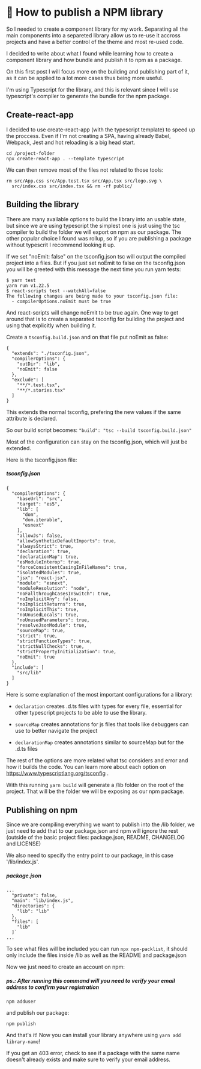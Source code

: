 # 🚀 How to publish a NPM library 

So I needed to create a component library for my work. Separating all the main components into a separeted library allow us to re-use it accross projects and have a better control of the theme and most re-used code.

I decided to write about what I found while learning how to create a component library and how bundle and publish it to npm as a package.

On this first post I will focus more on the building and publishing part of it, as it can be applied to a lot more cases thus being more useful.

I'm using Typescript for the library, and this is relevant since I will use typescript's compiler to generate the bundle for the npm package.

## Create-react-app

I decided to use create-react-app (with the typescript template) to speed up the proccess. Even if I'm not creating a SPA, having already Babel, Webpack, Jest and hot reloading is a big head start.

    cd /project-folder
    npx create-react-app . --template typescript

We can then remove most of the files not related to those tools:

    rm src/App.css src/App.test.tsx src/App.tsx src/logo.svg \
      src/index.css src/index.tsx && rm -rf public/

## Building the library

There are many available options to build the library into an usable state, but since we are using typescript the simplest one is just using the tsc compiler to build the folder we will export on npm as our package. The other popular choice I found was rollup, so if you are publishing a package without typescrit I recommend looking it up.

If we set "noEmit: false" on the tsconfig.json tsc will output the compiled project into a files. But if you just set noEmit to false on the tsconfig.json you will be greeted with this message the next time you run yarn tests:


    $ yarn test
    yarn run v1.22.5
    $ react-scripts test --watchAll=false
    The following changes are being made to your tsconfig.json file:
      - compilerOptions.noEmit must be true


And react-scripts will change noEmit to be true again. One way to get around that is to create a separated tsconfig for building the project and using that explicitly when building it.

Create a ``tsconfig.build.json`` and on that file put noEmit as false:


    {
      "extends": "./tsconfig.json",
      "compilerOptions": {
        "outDir": "lib",
        "noEmit": false
      },
      "exclude": [
        "**/*.test.tsx",
        "**/*.stories.tsx"
      ]
    }


This extends the normal tsconfig, prefering the new values if the same attribute is declared.

So our build script becomes:
``"build": "tsc --build tsconfig.build.json"``

Most of the configuration can stay on the tsconfig.json, which will just be extended.

Here is the tsconfig.json file:

##### tsconfig.json
    {
      "compilerOptions": {
        "baseUrl": "src",
        "target": "es5",
        "lib": [
          "dom",
          "dom.iterable",
          "esnext"
        ],
        "allowJs": false,
        "allowSyntheticDefaultImports": true,
        "alwaysStrict": true,
        "declaration": true,
        "declarationMap": true,
        "esModuleInterop": true,
        "forceConsistentCasingInFileNames": true,
        "isolatedModules": true,
        "jsx": "react-jsx",
        "module": "esnext",
        "moduleResolution": "node",
        "noFallthroughCasesInSwitch": true,
        "noImplicitAny": false,
        "noImplicitReturns": true,
        "noImplicitThis": true,
        "noUnusedLocals": true,
        "noUnusedParameters": true,
        "resolveJsonModule": true,
        "sourceMap": true,
        "strict": true,
        "strictFunctionTypes": true,
        "strictNullChecks": true,
        "strictPropertyInitialization": true,
        "noEmit": true
      },
      "include": [
        "src/lib"
      ]
    }


Here is some explanation of the most important configurations for a library:

- ``declaration`` creates .d.ts files with types for every file, essential for other typescript projects to be able to use the library.

- ``sourceMap`` creates annotations for js files that tools like debuggers can use to better navigate the project

- ``declarationMap`` creates annotations similar to sourceMap but for the .d.ts files

The rest of the options are more related what tsc considers and error and how it builds the code. You can learn more about each option on https://www.typescriptlang.org/tsconfig .

With this running ``yarn build`` will generate a /lib folder on the root of the project. That will be the folder we will be exposing as our npm package.

## Publishing on npm

Since we are compiling everything we want to publish into the /lib folder, we just need to add that to our package.json and npm will ignore the rest (outside of the basic project files: package.json, README, CHANGELOG and LICENSE)

We also need to specify the entry point to our package, in this case '/lib/index.js'.

##### package.json

    ...
      "private": false,
      "main": "lib/index.js",
      "directories": {
        "lib": "lib"
      },
      "files": [
        "lib"
      ]`
    ...



To see what files will be included you can run ``npx npm-packlist``, it should only include the files inside /lib as well as the README and package.json

Now we just need to create an account on npm:

##### ps.: After running this command will you need to verify your email address to confirm your registration

    npm adduser


and publish our package:

    npm publish

And that's it! Now you can install your library anywhere using ``yarn add library-name``!

If you get an 403 error, check to see if a package with the same name doesn't already exists and make sure to verify your email address.

